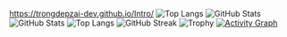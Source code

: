 https://trongdepzai-dev.github.io/Intro/
![Top Langs](https://github-readme-stats.vercel.app/api/top-langs/?username=Trongdepzai-dev&layout=compact)
![GitHub Stats](https://github-readme-stats.vercel.app/api?username=Trongdepzai-dev&show_icons=true&theme=radical)
![GitHub Stats](https://github-readme-stats.vercel.app/api?username=Trongdepzai-dev&show_icons=true&theme=radical)
![Top Langs](https://github-readme-stats.vercel.app/api/top-langs/?username=Trongdepzai-dev&layout=compact&theme=radical)
![GitHub Streak](https://github-readme-streak-stats.herokuapp.com/?user=Trongdepzai-dev&theme=radical)
![Trophy](https://github-profile-trophy.vercel.app/?username=Trongdepzai-dev&theme=radical&no-frame=true&column=7)
<a href="https://github.com/ashutosh00710/github-readme-activity-graph">
  <img alt="Activity Graph" src="https://github-readme-activity-graph.cyclic.app/graph?username=Trongdepzai-dev&theme=radical"/>
</a>



